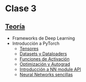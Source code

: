 # Clase 3

## [Teoría](teoria/slides_clase_3.pdf)

* Frameworks de Deep Learning
* Introducción a PyTorch
    * [Tensores](jupyter_notebooks/tensores/Introduccion.ipynb)
    * [Datasets y Dataloaders](jupyter_notebooks/datasets_dataloaders/Datasets%20y%20Dataloaders.ipynb)
    * [Funciones de Activación](jupyter_notebooks/activation_functions/Activation%20Functions.ipynb)
    * [Optimización y Autograd](jupyter_notebooks/optimizadores/)
    * [Introducción a NN module API](jupyter_notebooks/neural_networks/NN%20Module%20API.ipynb)
    * [Neural Networks sencillas](jupyter_notebooks/neural_networks/)
